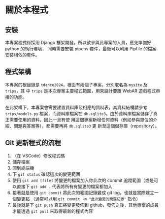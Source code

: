 # 關於本程式

## 安裝

本專案程式係採用 Django 框架開發，所以欲參與此專案的人員，應先準備好 python 的執行環境，
同時需要安裝 pipenv 套件，最後可以利用 Pipfile 的檔案安裝相依的套件。

## 程式架構

本專案的根目錄是 `tdance2024`，裡面有兩個子專案，分別取名為 `mysite` 及 `trips`，其
中 `trips` 是本次專案主要程式範圍，用來設計要跟 WebAR 遊戲程式串接的功能。

在此架構下，本專案會需要建置資料庫及相應的資料表，其資料結構請參考 `trips/models.py`
檔案，而資料庫檔案在 `db.sqlite3`。由於資料庫檔案儲存了真正需要使用的資料，因此一旦有使
用這個專案新增任何資料（例如參與單位的介紹、問題與答案等），都需要再將 `db.sqlite3` 更
新至這個儲存庫（repository）。

## Git 更新程式的流程

1. （在 VSCode）修改程式碼
2. 儲存檔案
3. 回到終端機
4. 下 `git status` 確認這次的變更範圍
5. 使用 `git add [file]` 將變更的檔案加入你此次的 commit 追蹤範圍（或是可以直接下
   `git add .` 代表將所有有變更的檔案都加入
6. 接著就是使用 `git commit` 將此次的範圍記錄變成 git log，也就是實際建立一個變更點
   （通常可以用 `git commit -m "此次變更的簡要記錄"` 指令）
7. 最後就是下 `git push` 真正將變更發佈到 github，發佈之後，其他專案的成員才能透過
   `git pull` 來取得最新的程式內容